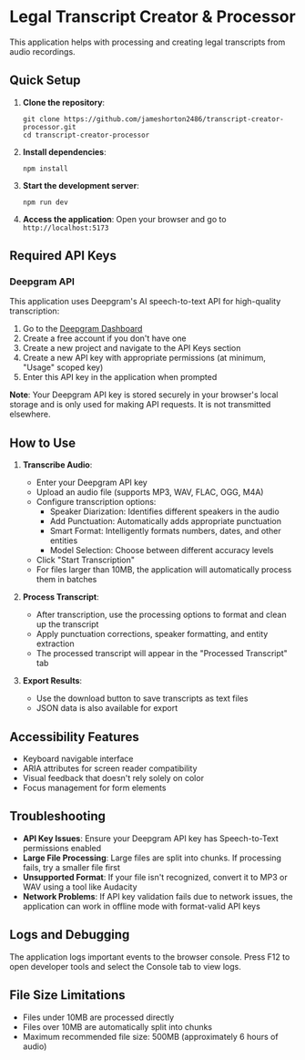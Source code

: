 
# Legal Transcript Creator & Processor

This application helps with processing and creating legal transcripts from audio recordings.

## Quick Setup

1. **Clone the repository**:
   ```
   git clone https://github.com/jameshorton2486/transcript-creator-processor.git
   cd transcript-creator-processor
   ```

2. **Install dependencies**:
   ```
   npm install
   ```

3. **Start the development server**:
   ```
   npm run dev
   ```

4. **Access the application**:
   Open your browser and go to `http://localhost:5173`

## Required API Keys

### Deepgram API

This application uses Deepgram's AI speech-to-text API for high-quality transcription:

1. Go to the [Deepgram Dashboard](https://console.deepgram.com/)
2. Create a free account if you don't have one
3. Create a new project and navigate to the API Keys section
4. Create a new API key with appropriate permissions (at minimum, "Usage" scoped key)
5. Enter this API key in the application when prompted

**Note**: Your Deepgram API key is stored securely in your browser's local storage and is only used for making API requests. It is not transmitted elsewhere.

## How to Use

1. **Transcribe Audio**:
   - Enter your Deepgram API key
   - Upload an audio file (supports MP3, WAV, FLAC, OGG, M4A)
   - Configure transcription options:
     - Speaker Diarization: Identifies different speakers in the audio
     - Add Punctuation: Automatically adds appropriate punctuation
     - Smart Format: Intelligently formats numbers, dates, and other entities
     - Model Selection: Choose between different accuracy levels
   - Click "Start Transcription"
   - For files larger than 10MB, the application will automatically process them in batches

2. **Process Transcript**:
   - After transcription, use the processing options to format and clean up the transcript
   - Apply punctuation corrections, speaker formatting, and entity extraction
   - The processed transcript will appear in the "Processed Transcript" tab

3. **Export Results**:
   - Use the download button to save transcripts as text files
   - JSON data is also available for export

## Accessibility Features

- Keyboard navigable interface
- ARIA attributes for screen reader compatibility
- Visual feedback that doesn't rely solely on color
- Focus management for form elements

## Troubleshooting

- **API Key Issues**: Ensure your Deepgram API key has Speech-to-Text permissions enabled
- **Large File Processing**: Large files are split into chunks. If processing fails, try a smaller file first
- **Unsupported Format**: If your file isn't recognized, convert it to MP3 or WAV using a tool like Audacity
- **Network Problems**: If API key validation fails due to network issues, the application can work in offline mode with format-valid API keys

## Logs and Debugging

The application logs important events to the browser console. Press F12 to open developer tools and select the Console tab to view logs.

## File Size Limitations

- Files under 10MB are processed directly
- Files over 10MB are automatically split into chunks
- Maximum recommended file size: 500MB (approximately 6 hours of audio)
